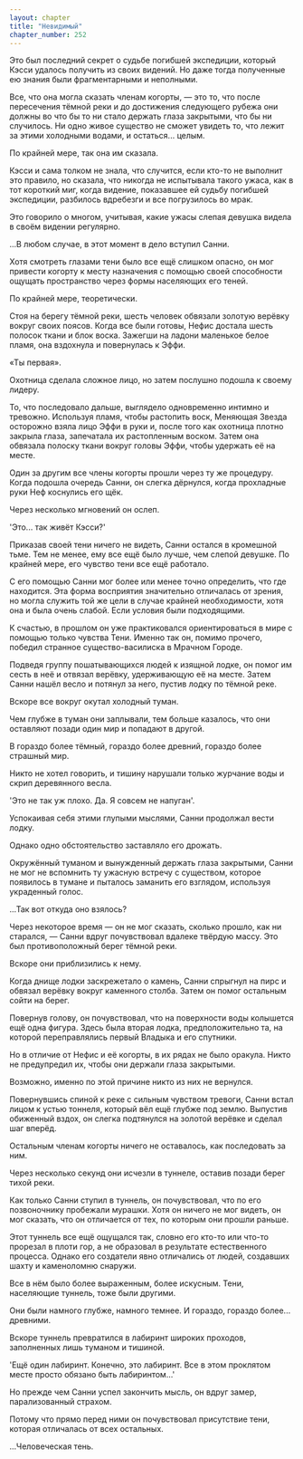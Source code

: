 ```yaml
---
layout: chapter
title: "Невидимый"
chapter_number: 252
---
```


Это был последний секрет о судьбе погибшей экспедиции, который Кэсси удалось получить из своих видений. Но даже тогда полученные ею знания были фрагментарными и неполными.

Все, что она могла сказать членам когорты, — это то, что после пересечения тёмной реки и до достижения следующего рубежа они должны во что бы то ни стало держать глаза закрытыми, что бы ни случилось. Ни одно живое существо не сможет увидеть то, что лежит за этими холодными водами, и остаться... целым.

По крайней мере, так она им сказала.

Кэсси и сама толком не знала, что случится, если кто-то не выполнит это правило, но сказала, что никогда не испытывала такого ужаса, как в тот короткий миг, когда видение, показавшее ей судьбу погибшей экспедиции, разбилось вдребезги и все погрузилось во мрак.

Это говорило о многом, учитывая, какие ужасы слепая девушка видела в своём видении регулярно.

...В любом случае, в этот момент в дело вступил Санни.

Хотя смотреть глазами тени было все ещё слишком опасно, он мог привести когорту к месту назначения с помощью своей способности ощущать пространство через формы населяющих его теней.

По крайней мере, теоретически.

Стоя на берегу тёмной реки, шесть человек обвязали золотую верёвку вокруг своих поясов. Когда все были готовы, Нефис достала шесть полосок ткани и блок воска. Зажегши на ладони маленькое белое пламя, она вздохнула и повернулась к Эффи.

«Ты первая».

Охотница сделала сложное лицо, но затем послушно подошла к своему лидеру.

То, что последовало дальше, выглядело одновременно интимно и тревожно. Используя пламя, чтобы растопить воск, Меняющая Звезда осторожно взяла лицо Эффи в руки и, после того как охотница плотно закрыла глаза, запечатала их растопленным воском. Затем она обвязала полоску ткани вокруг головы Эффи, чтобы удержать её на месте.

Один за другим все члены когорты прошли через ту же процедуру. Когда подошла очередь Санни, он слегка дёрнулся, когда прохладные руки Неф коснулись его щёк.

Через несколько мгновений он ослеп.

'Это... так живёт Кэсси?'

Приказав своей тени ничего не видеть, Санни остался в кромешной тьме. Тем не менее, ему все ещё было лучше, чем слепой девушке. По крайней мере, его чувство тени все ещё работало.

С его помощью Санни мог более или менее точно определить, что где находится. Эта форма восприятия значительно отличалась от зрения, но могла служить той же цели в случае крайней необходимости, хотя она и была очень слабой. Если условия были подходящими.

К счастью, в прошлом он уже практиковался ориентироваться в мире с помощью только чувства Тени. Именно так он, помимо прочего, победил странное существо-василиска в Мрачном Городе.

Подведя группу пошатывающихся людей к изящной лодке, он помог им сесть в неё и отвязал верёвку, удерживающую её на месте. Затем Санни нашёл весло и потянул за него, пустив лодку по тёмной реке.

Вскоре все вокруг окутал холодный туман.

Чем глубже в туман они заплывали, тем больше казалось, что они оставляют позади один мир и попадают в другой.

В гораздо более тёмный, гораздо более древний, гораздо более страшный мир.

Никто не хотел говорить, и тишину нарушали только журчание воды и скрип деревянного весла.

'Это не так уж плохо. Да. Я совсем не напуган'.

Успокаивая себя этими глупыми мыслями, Санни продолжал вести лодку.

Однако одно обстоятельство заставляло его дрожать.

Окружённый туманом и вынужденный держать глаза закрытыми, Санни не мог не вспомнить ту ужасную встречу с существом, которое появилось в тумане и пыталось заманить его взглядом, используя украденный голос.

...Так вот откуда оно взялось?

Через некоторое время — он не мог сказать, сколько прошло, как ни старался, — Санни вдруг почувствовал вдалеке твёрдую массу. Это был противоположный берег тёмной реки.

Вскоре они приблизились к нему.

Когда днище лодки заскрежетало о камень, Санни спрыгнул на пирс и обвязал верёвку вокруг каменного столба. Затем он помог остальным сойти на берег.

Повернув голову, он почувствовал, что на поверхности воды колышется ещё одна фигура. Здесь была вторая лодка, предположительно та, на которой переправлялись первый Владыка и его спутники.

Но в отличие от Нефис и её когорты, в их рядах не было оракула. Никто не предупредил их, чтобы они держали глаза закрытыми.

Возможно, именно по этой причине никто из них не вернулся.

Повернувшись спиной к реке с сильным чувством тревоги, Санни встал лицом к устью тоннеля, который вёл ещё глубже под землю. Выпустив обиженный вздох, он слегка подтянулся на золотой верёвке и сделал шаг вперёд.

Остальным членам когорты ничего не оставалось, как последовать за ним.

Через несколько секунд они исчезли в туннеле, оставив позади берег тихой реки.

Как только Санни ступил в туннель, он почувствовал, что по его позвоночнику пробежали мурашки. Хотя он ничего не мог видеть, он мог сказать, что он отличается от тех, по которым они прошли раньше.

Этот туннель все ещё ощущался так, словно его кто-то или что-то прорезал в плоти гор, а не образовал в результате естественного процесса. Однако его создатели явно отличались от людей, создавших шахту и каменоломню снаружи.

Все в нём было более выраженным, более искусным. Тени, населяющие туннель, тоже были другими.

Они были намного глубже, намного темнее. И гораздо, гораздо более... древними.

Вскоре туннель превратился в лабиринт широких проходов, заполненных лишь туманом и тишиной.

'Ещё один лабиринт. Конечно, это лабиринт. Все в этом проклятом месте просто обязано быть лабиринтом...'

Но прежде чем Санни успел закончить мысль, он вдруг замер, парализованный страхом.

Потому что прямо перед ними он почувствовал присутствие тени, которая отличалась от всех остальных.

...Человеческая тень.